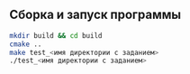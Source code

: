 ## Сборка и запуск программы

```bash
mkdir build && cd build
cmake ..
make test_<имя директории с заданием>
./test_<имя директории с заданием>
```